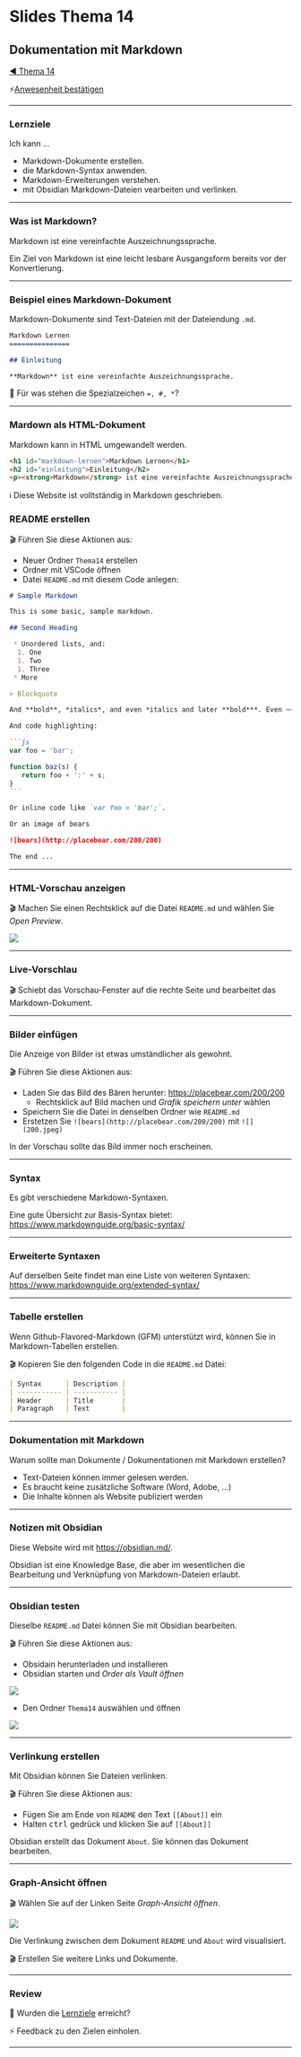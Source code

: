 # Slides Thema 14
## Dokumentation mit Markdown

[◀️ Thema 14](README.md)

⚡[Anwesenheit bestätigen](https://moodle.medizintechnik-hf.ch/mod/attendance/manage.php?id=8024)

---

### Lernziele

Ich kann ...
* Markdown-Dokumente erstellen.
* die Markdown-Syntax anwenden.
* Markdown-Erweiterungen verstehen.
* mit Obsidian Markdown-Dateien vearbeiten und verlinken.

---

### Was ist Markdown?

Markdown ist eine vereinfachte Auszeichnungssprache.

Ein Ziel von Markdown ist eine leicht lesbare Ausgangsform bereits vor der Konvertierung.

---

### Beispiel eines Markdown-Dokument

Markdown-Dokumente sind Text-Dateien mit der Dateiendung `.md`.

```markdown
Markdown Lernen
===============

## Einleitung

**Markdown** ist eine vereinfachte Auszeichnungssprache.
```

🤔 Für was stehen die Spezialzeichen `=, #, *`?

---

### Mardown als HTML-Dokument

Markdown kann in HTML umgewandelt werden.

```html
<h1 id="markdown-lernen">Markdown Lernen</h1>
<h2 id="einleitung">Einleitung</h2>
<p><strong>Markdown</strong> ist eine vereinfachte Auszeichnungssprache.</p>
```

ℹ️ Diese Website ist volltständig in Markdown geschrieben.

### README erstellen

🎬 Führen Sie diese Aktionen aus:

* Neuer Ordner `Thema14` erstellen
* Ordner mit VSCode öffnen
* Datei `README.md` mit diesem Code anlegen:

`````markdown
# Sample Markdown

This is some basic, sample markdown.

## Second Heading

 * Unordered lists, and:
  1. One
  1. Two
  1. Three
 * More

> Blockquote

And **bold**, *italics*, and even *italics and later **bold***. Even ~~strikethrough~~. [A link](https://markdowntohtml.com) to somewhere.

And code highlighting:

```js
var foo = 'bar';

function baz(s) {
   return foo + ':' + s;
}
```

Or inline code like `var foo = 'bar';`.

Or an image of bears

![bears](http://placebear.com/200/200)

The end ...
`````

---

### HTML-Vorschau anzeigen

🎬 Machen Sie einen Rechtsklick auf die Datei `README.md` und wählen Sie *Open Preview*.

![](vscode-preview-readme.png)


---

### Live-Vorschlau

🎬 Schiebt das Vorschau-Fenster auf die rechte Seite und bearbeitet das Markdown-Dokument.

---

### Bilder einfügen

Die Anzeige von Bilder ist etwas umständlicher als gewohnt.

🎬 Führen Sie diese Aktionen aus:

* Laden Sie das Bild des Bären herunter: <https://placebear.com/200/200>
	* Rechtsklick auf Bild machen und *Grafik speichern unter* wählen
* Speichern Sie die Datei in denselben Ordner wie `README.md`
* Erstetzen Sie `![bears](http://placebear.com/200/200)` mit `![](200.jpeg)`

In der Vorschau sollte das Bild immer noch erscheinen.

---

### Syntax

Es gibt verschiedene Markdown-Syntaxen.

Eine gute Übersicht zur Basis-Syntax bietet: <https://www.markdownguide.org/basic-syntax/>

---

### Erweiterte Syntaxen

Auf derselben Seite findet man eine Liste von weiteren Syntaxen: <https://www.markdownguide.org/extended-syntax/>

---

### Tabelle erstellen

Wenn Github-Flavored-Markdown (GFM) unterstützt wird, können Sie in Markdown-Tabellen erstellen.

🎬 Kopieren Sie den folgenden Code in die `README.md` Datei:

```markdown
| Syntax      | Description |
| ----------- | ----------- |
| Header      | Title       |
| Paragraph   | Text        |
```

---

### Dokumentation mit Markdown

Warum sollte man Dokumente / Dokumentationen mit Markdown erstellen?

* Text-Dateien können immer gelesen werden.
* Es braucht keine zusätzliche Software (Word, Adobe, ...)
* Die Inhalte können als Website publiziert werden

---

### Notizen mit Obsidian

Diese Website wird mit <https://obsidian.md/>.

Obsidian ist eine Knowledge Base, die aber im wesentlichen die Bearbeitung und Verknüpfung von Markdown-Dateien erlaubt.

---

### Obsidian testen

Dieselbe `README.md` Datei können Sie mit Obsidian bearbeiten.

🎬 Führen Sie diese Aktionen aus:

* Obsidain herunterladen und installieren
* Obsidian starten und *Order als Vault öffnen*

![](./obsidian-öffne-vault.png)

* Den Ordner `Thema14` auswählen und öffnen

![](./obsiidan-open.png)

---

### Verlinkung erstellen

Mit Obsidian können Sie Dateien verlinken.

🎬 Führen Sie diese Aktionen aus:

* Fügen Sie am Ende von `README` den Text `[[About]]` ein
* Halten <kbd>ctrl</kbd> gedrück und klicken Sie auf `[[About]]`

Obsidian erstellt das Dokument `About`. Sie können das Dokument bearbeiten.

---

### Graph-Ansicht öffnen

🎬 Wählen Sie auf der Linken Seite *Graph-Ansicht öffnen*.

![](obsidian-graph.png)

Die Verlinkung zwischen dem Dokument `README` und `About` wird visualisiert.

🎬 Erstellen Sie weitere Links und Dokumente.

---

### Review

🎯 Wurden die [Lernziele](#lernziele) erreicht?

⚡ Feedback zu den Zielen einholen.

---